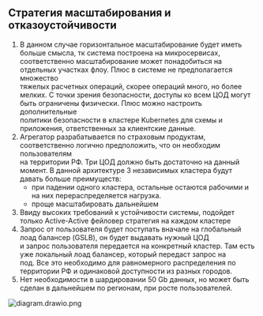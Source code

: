 ## Стратегия масштабирования и отказоустойчивости 
1. В данном случае горизонтальное масштабирование будет иметь больше смысла, тк система построена на микросервисах,  
соответственно масштабирование может понадобиться на отдельных участках флоу. Плюс в системе не предполагается множество  
тяжелых расчетных операций, скорее операций много, но более мелких. 
С точки зрения безопасности, доступы ко всем ЦОД могут быть ограничены физически. Плюс можно настроить дополнительные  
политики безопасности в кластере Kubernetes для схемы и приложения, ответственных за клиентские данные. 
2. Агрегатор разрабатывается по страховым продуктам, соответственно логично предположить, что он необходим пользователям  
на территории РФ. Три ЦОД должно быть достаточно на данный момент. В данной архитектуре 3 независимых кластера будут  
давать больше преимуществ:
   - при падении одного кластера, остальные остаются рабочими и на них перераспределяется нагрузка.
   - проще масштабировать дальнейшем
3. Ввиду высоких требований к устойчивости системы, подойдет только Active-Active фейловер стратегия на каждом кластере
4. Запрос от пользователя будет поступать вначале на глобальный лоад балансер (GSLB), он будет выдавать нужный ЦОД  
и запрос пользователя передается на конкретный кластер. Там есть уже локальный лоад балансер, который передаст запрос на  
под. Все это необходимо для равномерного распределения по территории РФ и одинаковой доступности из разных городов. 
5. Нет необходимости в шардировании 50 Gb данных, но может быть сделан в дальнейшем по регионам, при росте пользователей.

![diagram.drawio.png](diagram.drawio.png)